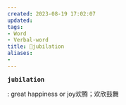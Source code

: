 ```yaml
---
created: 2023-08-19 17:02:07
updated: 
tags: 
- Word
- Verbal-word
title: 🚩jubilation
aliases:
- 
---
```


<pre><strong>jubilation</strong></pre>
: great happiness or joy欢腾；欢欣鼓舞